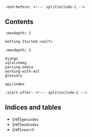 ```{include} ../../README.md
:end-before: <!--- splitinclude-1 -->
```

## Contents
```{toctree}
:maxdepth: 1

Getting Started <self>
```

```{toctree}
:maxdepth: 2

django
sqlalchemy
parsing-odata
working-with-ast
glossary

api/index
```

```{include} ../../README.md
:start-after: <!--- splitinclude-2 -->
```

## Indices and tables

* {ref}`genindex`
* {ref}`modindex`
* {ref}`search`



